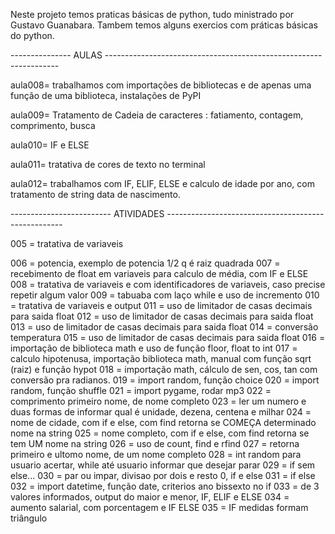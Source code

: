 Neste projeto temos praticas básicas de python, tudo ministrado por Gustavo Guanabara.
Tambem temos alguns exercios com práticas básicas do python.

--------------- AULAS ------------------------------------------------------------------

aula008= trabalhamos com importações de bibliotecas e de apenas uma função de uma biblioteca, instalações de PyPI

aula009= Tratamento de Cadeia de caracteres : fatiamento, contagem, comprimento, busca

aula010= IF e ELSE

aula011= tratativa de cores de texto no terminal

aula012= trabalhamos com IF, ELIF, ELSE e calculo de idade por ano, com tratamento de string data de nascimento.


------------------------- ATIVIDADES ----------------------------------------------------

005 = tratativa de variaveis

006 = potencia, exemplo de potencia 1/2 q é raiz quadrada
007 = recebimento de float em variaveis para calculo de média, com IF e ELSE
008 = tratativa de variaveis e com identificadores de variaveis, caso precise repetir algum valor
009 = tabuaba com laço while e uso de incremento 
010 = tratativa de variaveis e output
011 = uso de limitador de casas decimais para saida float
012 = uso de limitador de casas decimais para saida float
013 = uso de limitador de casas decimais para saida float
014 = conversão temperatura
015 = uso de limitador de casas decimais para saida float
016 = importação de biblioteca math e uso de função floor, float to int
017 = calculo hipotenusa, importação biblioteca math, manual com função sqrt (raiz) e função hypot
018 = importação math, cálculo de sen, cos, tan com conversão pra radianos.
019 = import random, função choice
020 = import random, função shuffle
021 = import pygame, rodar mp3
022 = comprimento primeiro nome, de nome completo
023 = ler um numero e duas formas de informar qual é unidade, dezena, centena e milhar
024 = nome de cidade, com if e else, com find retorna se COMEÇA determinado nome na string
025 = nome completo, com if e else, com find retorna se tem UM nome na string
026 = uso de count, find e rfind
027 = retorna primeiro e ultomo nome, de um nome completo
028 = int random para usuario acertar, while até usuario informar que desejar parar
029 = if sem else...
030 = par ou impar, divisao por dois e resto 0, if e else
031 = if else
032 = import datetime, função date, criterios ano bissexto no if
033 = de 3 valores informados, output do maior e menor, IF, ELIF e ELSE
034 = aumento salarial, com porcentagem e IF ELSE
035 = IF medidas formam triângulo